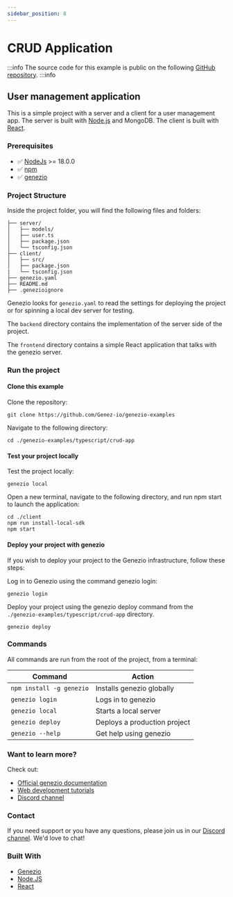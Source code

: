 ```yaml
---
sidebar_position: 8
---
```


# CRUD Application

<!-- :::info -->

:::info
The source code for this example is public on the following [GitHub repository](https://github.com/Genez-io/genezio-examples/tree/master/typescript/crud-app).
:::info

<!-- ::: -->

## User management application

This is a simple project with a server and a client for a user management app. The server is built with [Node.js](https://nodejs.org/en/) and MongoDB. The client is built with [React](https://reactjs.org/).

### Prerequisites

- ✅ [NodeJs](https://nodejs.org) >= 18.0.0
- ✅ [npm](https://www.npmjs.com/)
- ✅ [genezio](https://genezio.com/)

### Project Structure

Inside the project folder, you will find the following files and folders:

```
├── server/
│   ├── models/
│   ├── user.ts
│   ├── package.json
│   └── tsconfig.json
├── client/
│   ├── src/
│   ├── package.json
|   └── tsconfig.json
├── genezio.yaml
├── README.md
├── .genezioignore
```

Genezio looks for `genezio.yaml` to read the settings for deploying the project or for spinning a local dev server for testing.

The `backend` directory contains the implementation of the server side of the project.

The `frontend` directory contains a simple React application that talks with the genezio server.

### Run the project

#### Clone this example

Clone the repository:

```
git clone https://github.com/Genez-io/genezio-examples
```

Navigate to the following directory:

```
cd ./genezio-examples/typescript/crud-app
```

#### Test your project locally

Test the project locally:

```
genezio local
```

Open a new terminal, navigate to the following directory, and run npm start to launch the application:

```
cd ./client
npm run install-local-sdk
npm start
```

#### Deploy your project with genezio

If you wish to deploy your project to the Genezio infrastructure, follow these steps:

Log in to Genezio using the command genezio login:

```
genezio login
```

Deploy your project using the genezio deploy command from the `./genezio-examples/typescript/crud-app` directory.

```
genezio deploy
```

### Commands

All commands are run from the root of the project, from a terminal:

| Command                  | Action                       |
| ------------------------ | ---------------------------- |
| `npm install -g genezio` | Installs genezio globally    |
| `genezio login`          | Logs in to genezio           |
| `genezio local`          | Starts a local server        |
| `genezio deploy`         | Deploys a production project |
| `genezio --help`         | Get help using genezio       |

### Want to learn more?

Check out:

- [Official genezio documentation](https://genezio.com/docs)
- [Web development tutorials](https://genezio.com/blog)
- [Discord channel](https://discord.gg/uc9H5YKjXv)

### Contact

If you need support or you have any questions, please join us in our [Discord channel](https://discord.gg/uc9H5YKjXv). We'd love to chat!

### Built With

- [Genezio](https://genezio.com/)
- [Node.JS](https://nodejs.org/en/)
- [React](https://reactjs.org/)
